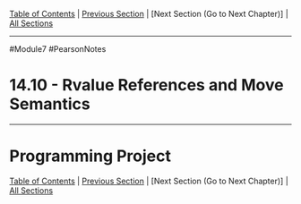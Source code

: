 [Table of Contents](/README.md) | [Previous Section](14.9%20-%20Focus%20on%20Object-Oriented%20Programming.md) | [Next Section (Go to Next Chapter)] | [All Sections](/Module%207/Pearson%20Notes/)
***
#Module7 #PearsonNotes <br />
# 14.10 - Rvalue References and Move Semantics
***
# Programming Project
[Table of Contents](/README.md) | [Previous Section](14.9%20-%20Focus%20on%20Object-Oriented%20Programming.md) | [Next Section (Go to Next Chapter)] | [All Sections](/Module%207/Pearson%20Notes/)